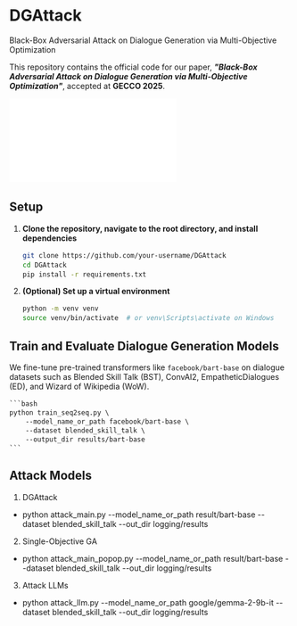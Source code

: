 # DGAttack
Black-Box Adversarial Attack on Dialogue Generation via Multi-Objective Optimization

This repository contains the official code for our paper, _**"Black-Box Adversarial Attack on Dialogue Generation via Multi-Objective Optimization"**_, accepted at **GECCO 2025**.

![overview](img/overview.pdf) <!-- Replace with your actual image path -->

## Setup

1. **Clone the repository, navigate to the root directory, and install dependencies**
    ```bash
    git clone https://github.com/your-username/DGAttack
    cd DGAttack
    pip install -r requirements.txt
    ```

2. **(Optional) Set up a virtual environment**
    ```bash
    python -m venv venv
    source venv/bin/activate  # or venv\Scripts\activate on Windows
    ```


##  Train and Evaluate Dialogue Generation Models

We fine-tune pre-trained transformers like `facebook/bart-base` on dialogue datasets such as Blended Skill Talk (BST), ConvAI2, EmpatheticDialogues (ED), and Wizard of Wikipedia (WoW).

    ```bash
    python train_seq2seq.py \
        --model_name_or_path facebook/bart-base \
        --dataset blended_skill_talk \
        --output_dir results/bart-base
    ```
## Attack Models

1. DGAttack
- python attack_main.py  --model_name_or_path result/bart-base  --dataset blended_skill_talk  --out_dir logging/results 

2. Single-Objective GA

- python attack_main_popop.py  --model_name_or_path result/bart-base  --dataset blended_skill_talk  --out_dir logging/results 

3. Attack LLMs
- python attack_llm.py  --model_name_or_path google/gemma-2-9b-it  --dataset blended_skill_talk --out_dir logging/results 